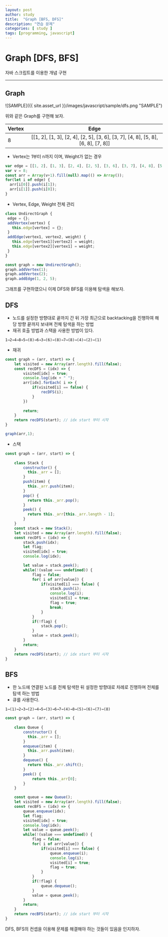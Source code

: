 ```yaml
---
layout: post
author: study
title:  "Graph [BFS, DFS]"
description: "연습 문제"
categories: [ study ]
tags: [programming, javascript]
---
```



# Graph [DFS, BFS]
  자바 스크립트를 이용한 개념 구현
   
* * *

## Graph

  ![SAMPLE]({{ site.asset_url }}/images/javascript/sample/dfs.png "SAMPLE")

  위와 같은 Graph를 구현해 보자.

| Vertex |	Edge | 
|---| :---: | 
| 8 |	[[1, 2], [1, 3], [2, 4], [2, 5], [3, 6], [3, 7], [4, 8], [5, 8], [6, 8], [7, 8]] |

  - Vertex는 1부터 n까지 이며, Weight가 없는 경우 

  ```javascript
  var edge = [[1, 2], [1, 3], [2, 4], [2, 5], [3, 6], [3, 7], [4, 8], [5, 8], [6, 8], [7, 8]];
  var v = 8;
  const arr = Array(v+1).fill(null).map(() => Array());
  for(let i of edge) {
    arr[i[0]].push(i[1]);
    arr[i[1]].push(i[0]);
  }
  ```

 - Vertex, Edge, Weight 전체 관리 

 ```javascript
class UndirectGraph {
  edge = {};
  addVertex(vertex) {
    this.edge[vertex] = {};
  }
  addEdge(vertex1, vertex2, weight) {
    this.edge[vertex1][vertex2] = weight;
    this.edge[vertex2][vertex1] = weight;
  }
}

const graph = new UndirectGraph();
graph.addVertex(1);
graph.addVertex(2);
graph.addEdge(1, 2, 5);
```

그래프를 구현하였으니 이제 DFS와 BFS를 이용해 탐색을 해보자.

 ## DFS
  - 노드를 설정한 방향대로 끝까지 간 뒤 가장 최근으로 backtacking을 진행하여 해당 방향 끝까지 보내며 전체 탐색을 하는 방법
  - 재귀 호출 방법과 스택을 사용한 방법이 있다.

 `1→2→4→8→5→(8)→6→3→(6)→(8)→7→(8)→(4)→(2)→(1)`

  - 재귀

```javascript
const graph = (arr, start) => {
    let visited = new Array(arr.length).fill(false);
    const recDFS = (idx) => { 
        visited[idx] = true;
        console.log(idx + " ");
        arr[idx].forEach( i => {
            if(visited[i] == false) {
                recDFS(i);
            }
        })
        
        return;
    }
    return recDFS(start); // idx start 부터 시작
}

graph(arr,1);
```

- 스택

```javascript
const graph = (arr, start) => {
    
    class Stack {
        constructor() {
          this._arr = [];
        }
        push(item) {
          this._arr.push(item);
        }
        pop() {
          return this._arr.pop();
        }
        peek() {
          return this._arr[this._arr.length - 1];
        }
    }
    const stack = new Stack();
    let visited = new Array(arr.length).fill(false);
    const recDFS = (idx) => { 
        stack.push(idx);
        let flag;
        visited[idx] = true;
        console.log(idx);

        let value = stack.peek();
        while(!(value === undefined)) {
            flag = false;
            for( i of arr[value]) {
                if(visited[i] === false) {
                    stack.push(i);
                    console.log(i);
                    visited[i] = true;
                    flag = true;
                    break;
                }
            }
            if(!flag) {
                stack.pop();
            }
            value = stack.peek();
        }
        return;
    }
    return recDFS(start); // idx start 부터 시작
}

```


## BFS

 - 한 노드에 연결된 노드를 전체 탐색한 뒤 설정한 방향대로 차례로 진행하며 전체를 탐색 하는 방법
 - 큐를 사용한다.

 `1→(1)→2→3→(2)→4→5→(3)→6→7→(4)→8→(5)→(6)→(7)→(8)`


```javascript
const graph = (arr, start) => {
    
    class Queue {
        constructor() {
          this._arr = [];
        }
        enqueue(item) {
          this._arr.push(item);
        }
        dequeue() {
          return this._arr.shift();
        }
        peek() {
            return this._arr[0];
        }
    }

    const queue = new Queue();
    let visited = new Array(arr.length).fill(false);
    const recBFS = (idx) => { 
        queue.enqueue(idx);
        let flag;
        visited[idx] = true;
        console.log(idx);
        let value = queue.peek();
        while(!(value === undefined)) {
            flag = false;
            for( i of arr[value]) {
                if(visited[i] === false) {
                    queue.enqueue(i);
                    console.log(i);
                    visited[i] = true;
                    flag = true;
                }
            }
            if(!flag) {
                queue.dequeue();
            }
            value = queue.peek();
        }
        return;
    }
    return recBFS(start); // idx start 부터 시작
}
```

 DFS, BFS의 컨셉을 이용해 문제를 해결해야 하는 것들이 있음을 인지하자.
